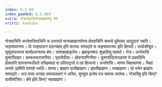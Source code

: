 ```yaml
---
index: 6.2.69
index_padded: 6.2.069
sutra: गोत्रान्तेवासिमानवब्राह्मणेसु क्षेपे
vritti: kashika

---
```

गोत्रवाचिनि अन्तेवासिवाचिनि च उत्तरपदे मानवब्राह्मनयोश्च क्षेपवाचिनि समासे पूर्वपदम् आद्युदात्तं भवति। जङ्घावात्स्यः। यो जङ्घादानं ददान्यहम् इति वात्स्यः सम्पद्यते स जङ्घावात्स्यः इति क्षिप्यते। भार्यासौश्रुतः। सुश्रुतापत्यस्य बार्याप्रधानतया क्षेपः। वाशाब्राह्मकृतेयः। ब्रह्मकृतशदः शुभ्रादिसु पठ्यते। गोत्र। अन्तेवासि कुमारीदाक्षाः। कम्बलचारायणीयाः। घृतरौढीयाः। ओदनपाणिनीयाः। कुमार्यादिलाभकामा ये दाक्षादिभिः प्रोक्तानि शास्त्राण्यधीयते तच्छिष्यतां वा प्रतिपद्यन्ते त एवं क्षिप्यन्ते। अन्तेवासि। माणव भिक्षामाणवः। भिक्षां लप्स्ये ऽहमिति माणवो भवति। माणव। ब्राह्मण दासीब्राह्मणः। वृषलीब्राह्मणः। भयब्राह्मणः। यो भयेन ब्राह्मणः सम्पद्यते। अत्र यस्य अन्यत् समासलक्षणं न अस्ति, सुप्सुपा इत्येव तत्र समासः कर्तव्यः। गोत्रादिषु इति किम्? दासीश्रोत्रियः। क्षेपे इति किम्? महाब्राह्मणः।